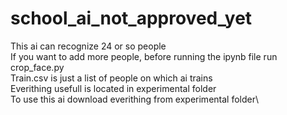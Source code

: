 # school_ai_not_approved_yet
This ai can recognize 24 or so people\
If you want to add more people, before running the ipynb file run crop_face.py\
Train.csv is just a list of people on which ai trains\
Everithing usefull is located in experimental folder\
To use this ai download everithing from experimental folder\


